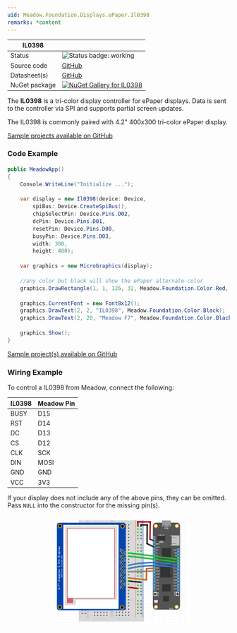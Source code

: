 ```yaml
---
uid: Meadow.Foundation.Displays.ePaper.Il0398
remarks: *content
---
```


| IL0398 | |
|--------|--------|
| Status | <img src="https://img.shields.io/badge/Working-brightgreen" style="width: auto; height: -webkit-fill-available;" alt="Status badge: working" /> |
| Source code | [GitHub](https://github.com/WildernessLabs/Meadow.Foundation/tree/main/Source/Meadow.Foundation.Peripherals/Displays.ePaper/Driver/Drivers) |
| Datasheet(s) | [GitHub](https://github.com/WildernessLabs/Meadow.Foundation/tree/main/Source/Meadow.Foundation.Peripherals/Displays.ePaper/Datasheets) |
| NuGet package | <a href="https://www.nuget.org/packages/Meadow.Foundation.Displays.ePaper/" target="_blank"><img src="https://img.shields.io/nuget/v/Meadow.Foundation.Displays.ePaper.svg?label=Meadow.Foundation.Displays.ePaper" alt="NuGet Gallery for IL0398" /></a> |

The **IL0398** is a tri-color display controller for ePaper displays. Data is sent to the controller via SPI and supports partial screen updates.

The IL0398 is commonly paired with 4.2" 400x300 tri-color ePaper display.

[Sample projects available on GitHub](https://github.com/WildernessLabs/Meadow.Foundation/tree/master/Source/Meadow.Foundation.Peripherals/Displays.ePaper/Samples)

### Code Example

```csharp
public MeadowApp()
{
    Console.WriteLine("Initialize ...");
 
    var display = new Il0398(device: Device,
        spiBus: Device.CreateSpiBus(),
        chipSelectPin: Device.Pins.D02,
        dcPin: Device.Pins.D01,
        resetPin: Device.Pins.D00,
        busyPin: Device.Pins.D03,
        width: 300,
        height: 400);

    var graphics = new MicroGraphics(display);

    //any color but black will show the ePaper alternate color 
    graphics.DrawRectangle(1, 1, 126, 32, Meadow.Foundation.Color.Red, false);

    graphics.CurrentFont = new Font8x12();
    graphics.DrawText(2, 2, "IL0398", Meadow.Foundation.Color.Black);
    graphics.DrawText(2, 20, "Meadow F7", Meadow.Foundation.Color.Black);

    graphics.Show();
}

```

[Sample project(s) available on GitHub](https://github.com/WildernessLabs/Meadow.Foundation/tree/main/Source/Meadow.Foundation.Peripherals/Displays.ePaper/Samples/IL0398_Sample)

### Wiring Example

 To control a IL0398 from Meadow, connect the following:

| IL0398  | Meadow Pin |
|---------|------------|
| BUSY    | D15        |
| RST     | D14        |
| DC      | D13        |
| CS      | D12        |
| CLK     | SCK        |
| DIN     | MOSI       |
| GND     | GND        |
| VCC     | 3V3        |

If your display does not include any of the above pins, they can be omitted. Pass `NULL` into the constructor for the missing pin(s).

<img src="../../API_Assets/Meadow.Foundation.Displays.ePaper.IL0398/ePaper_Fritzing.png" 
    style="width: 60%; display: block; margin-left: auto; margin-right: auto;" />




